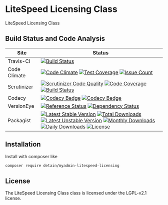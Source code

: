 # LiteSpeed Licensing Class

LiteSpeed Licensing Class

## Build Status and Code Analysis

Site          | Status
--------------|---------------------------
Travis-CI     | [![Build Status](https://travis-ci.org/detain/myadmin-litespeed-licensing.svg?branch=master)](https://travis-ci.org/detain/myadmin-litespeed-licensing)
Code Climate  | [![Code Climate](https://codeclimate.com/github/detain/myadmin-litespeed-licensing/badges/gpa.svg)](https://codeclimate.com/github/detain/myadmin-litespeed-licensing) [![Test Coverage](https://codeclimate.com/github/detain/myadmin-litespeed-licensing/badges/coverage.svg)](https://codeclimate.com/github/detain/myadmin-litespeed-licensing/coverage) [![Issue Count](https://codeclimate.com/github/detain/myadmin-litespeed-licensing/badges/issue_count.svg)](https://codeclimate.com/github/detain/myadmin-litespeed-licensing)
Scrutinizer   | [![Scrutinizer Code Quality](https://scrutinizer-ci.com/g/myadmin-plugins/myadmin-litespeed-licensing/badges/quality-score.png?b=master)](https://scrutinizer-ci.com/g/myadmin-plugins/myadmin-litespeed-licensing/?branch=master) [![Code Coverage](https://scrutinizer-ci.com/g/myadmin-plugins/myadmin-litespeed-licensing/badges/coverage.png?b=master)](https://scrutinizer-ci.com/g/myadmin-plugins/myadmin-litespeed-licensing/?branch=master) [![Build Status](https://scrutinizer-ci.com/g/myadmin-plugins/myadmin-litespeed-licensing/badges/build.png?b=master)](https://scrutinizer-ci.com/g/myadmin-plugins/myadmin-litespeed-licensing/build-status/master)
Codacy        | [![Codacy Badge](https://api.codacy.com/project/badge/Grade/226251fc068f4fd5b4b4ef9a40011d06)](https://www.codacy.com/app/detain/myadmin-litespeed-licensing) [![Codacy Badge](https://api.codacy.com/project/badge/Coverage/25fa74eb74c947bf969602fcfe87e349)](https://www.codacy.com/app/detain/myadmin-litespeed-licensing?utm_source=github.com&utm_medium=referral&utm_content=detain/myadmin-litespeed-licensing&utm_campaign=Badge_Coverage)
VersionEye    | [![Reference Status](https://www.versioneye.com/php/detain:myadmin-litespeed-licensing/reference_badge.svg?style=flat)](https://www.versioneye.com/php/detain:myadmin-litespeed-licensing/references) [![Dependency Status](https://www.versioneye.com/user/projects/592f7318bafc5500414dfd2a/badge.svg?style=flat-square)](https://www.versioneye.com/user/projects/592f7318bafc5500414dfd2a)
Packagist     | [![Latest Stable Version](https://poser.pugx.org/detain/myadmin-litespeed-licensing/version)](https://packagist.org/packages/detain/myadmin-litespeed-licensing) [![Total Downloads](https://poser.pugx.org/detain/myadmin-litespeed-licensing/downloads)](https://packagist.org/packages/detain/myadmin-litespeed-licensing) [![Latest Unstable Version](https://poser.pugx.org/detain/myadmin-litespeed-licensing/v/unstable)](//packagist.org/packages/detain/myadmin-litespeed-licensing) [![Monthly Downloads](https://poser.pugx.org/detain/myadmin-litespeed-licensing/d/monthly)](https://packagist.org/packages/detain/myadmin-litespeed-licensing) [![Daily Downloads](https://poser.pugx.org/detain/myadmin-litespeed-licensing/d/daily)](https://packagist.org/packages/detain/myadmin-litespeed-licensing) [![License](https://poser.pugx.org/detain/myadmin-litespeed-licensing/license)](https://packagist.org/packages/detain/myadmin-litespeed-licensing)


## Installation

Install with composer like

```sh
composer require detain/myadmin-litespeed-licensing
```

## License

The LiteSpeed Licensing Class class is licensed under the LGPL-v2.1 license.

